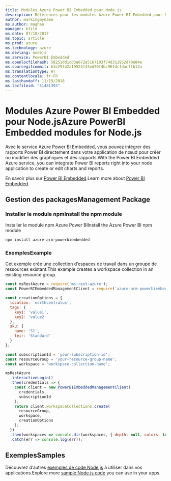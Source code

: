 ```yaml
---
title: Modules Azure Power BI Embedded pour Node.js
description: Références pour les modules Azure Power BI Embedded pour Node.js
author: markingmyname
ms.author: maghan
manager: kfile
ms.date: 07/18/2017
ms.topic: article
ms.prod: azure
ms.technology: azure
ms.devlang: nodejs
ms.service: PowerBI Embedded
ms.openlocfilehash: 58251dd1cd3a672a5167193f74d311952d70e84e
ms.sourcegitcommit: b1e29342a19524f43ed70f4bc961dcfdacffb14a
ms.translationtype: HT
ms.contentlocale: fr-FR
ms.lasthandoff: 11/15/2018
ms.locfileid: "51481393"
---
```

# <a name="azure-powerbi-embedded-modules-for-nodejs"></a><span data-ttu-id="6c91b-103">Modules Azure Power BI Embedded pour Node.js</span><span class="sxs-lookup"><span data-stu-id="6c91b-103">Azure PowerBI Embedded modules for Node.js</span></span>

<span data-ttu-id="6c91b-104">Avec le service Azure Power BI Embedded, vous pouvez intégrer des rapports Power BI directement dans votre application de nœud pour créer ou modifier des graphiques et des rapports.</span><span class="sxs-lookup"><span data-stu-id="6c91b-104">With the Power BI Embedded Azure service, you can integrate Power BI reports right into your node application to create or edit charts and reports.</span></span>

<span data-ttu-id="6c91b-105">En savoir plus sur [Power BI Embedded](https://powerbi.microsoft.com/documentation/powerbi-developer-embedding/).</span><span class="sxs-lookup"><span data-stu-id="6c91b-105">Learn more about [Power BI Embedded](https://powerbi.microsoft.com/documentation/powerbi-developer-embedding/).</span></span>

## <a name="management-package"></a><span data-ttu-id="6c91b-106">Gestion des packages</span><span class="sxs-lookup"><span data-stu-id="6c91b-106">Management Package</span></span>

### <a name="install-the-npm-module"></a><span data-ttu-id="6c91b-107">Installer le module npm</span><span class="sxs-lookup"><span data-stu-id="6c91b-107">Install the npm module</span></span>

<span data-ttu-id="6c91b-108">Installer le module npm Azure Power BI</span><span class="sxs-lookup"><span data-stu-id="6c91b-108">Install the Azure Power BI npm module</span></span>

```bash
npm install azure-arm-powerbiembedded
```

### <a name="example"></a><span data-ttu-id="6c91b-109">Exemples</span><span class="sxs-lookup"><span data-stu-id="6c91b-109">Example</span></span>

<span data-ttu-id="6c91b-110">Cet exemple crée une collection d’espaces de travail dans un groupe de ressources existant.</span><span class="sxs-lookup"><span data-stu-id="6c91b-110">This example creates a workspace collection in an existing resource group.</span></span>

```javascript
const msRestAzure = require('ms-rest-azure');
const PowerBIEmbeddedManagementClient = require('azure-arm-powerbiembedded');

const creationOptions = {
  location: 'northcentralus',
  tags: {
    key1: 'value1',
    key2: 'value2'
  },
  sku: {
    name: 'S1',
    teir: 'Standard'
  }
};

const subscriptionId = 'your-subscription-id';
const resourceGroup = 'your-resource-group-name';
const workspace = 'workspace-collection-name';

msRestAzure
  .interactiveLogin()
  .then(credentials => {
    const client = new PowerBIEmbeddedManagementClient(
      credentials,
      subscriptionId
    );
    return client.workspaceCollections.create(
      resourceGroup,
      workspace,
      creationOptions
    );
  })
  .then(workspaces => console.dir(workspaces, { depth: null, colors: true }))
  .catch(err => console.log(err));
```

## <a name="samples"></a><span data-ttu-id="6c91b-111">Exemples</span><span class="sxs-lookup"><span data-stu-id="6c91b-111">Samples</span></span>

<span data-ttu-id="6c91b-112">Découvrez d’autres [exemples de code Node.js](https://azure.microsoft.com/resources/samples/?platform=nodejs) à utiliser dans vos applications.</span><span class="sxs-lookup"><span data-stu-id="6c91b-112">Explore more [sample Node.js code](https://azure.microsoft.com/resources/samples/?platform=nodejs) you can use in your apps.</span></span>
